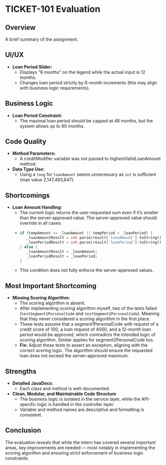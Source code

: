 # TICKET-101 Evaluation

## Overview
A brief summary of the assignment.

## UI/UX
- **Loan Period Slider:**  
  - Displays “6 months” on the legend while the actual input is 12 months.
  - Changes loan period strictly by 6-month increments (this may align with business logic requirements).

## Business Logic
- **Loan Period Constraint:**  
  - The maximal loan period should be capped at 48 months, but the system allows up to 60 months.

## Code Quality
- **Method Parameters:**  
  - A creditModifier variable was not passed to highestValidLoanAmount method.
- **Data Type Use:**  
  - Using a `long` for `loanAmount` seems unnecessary as `int` is sufficient (max value 2,147,483,647).

## Shortcomings
- **Loan Amount Handling:**  
  - The current logic returns the user-requested sum even if it’s smaller than the server-approved value. The server-approved value should override in all cases.
  - ```dart
    if (tempAmount <= _loanAmount || tempPeriod > _loanPeriod) {
       _loanAmountResult = int.parse(result['loanAmount'].toString());
       _loanPeriodResult = int.parse(result['loanPeriod'].toString());
    } else {
       _loanAmountResult = _loanAmount;
       _loanPeriodResult = _loanPeriod;
    }
    ```
  - This condition does not fully enforce the server-approved values.

## Most Important Shortcoming
- **Missing Scoring Algorithm:**  
  - The scoring algorithm is absent. 
  - After implementing scoring algorithm myself, two of the tests failed (`testSegment1PersonalCode` and `testSegment2PersonalCode`). Meaning that they never considered a scoring algorithm in the first place.
  - These tests assume that a segment1PersonalCode with request of a credit score of 100, a loan request of 4000, and a 12-month loan period would be approved, which contradicts the intended logic of scoring algorithm. Similar applies for segment2PersonalCode too.
  - **Fix:** Adjust these tests to assert an exception, aligning with the correct scoring logic. The algorithm should ensure the requested loan does not exceed the server-approved maximum.

## Strengths
- **Detailed JavaDocs:**  
  - Each class and method is well-documented.
- **Clean, Modular, and Maintainable Code Structure**
  - The business logic is isolated in the service layer, while the API-specific logic is handled in the controller layer.
  - Variable and method names are descriptive and formatting is consistent.


## Conclusion
The evaluation reveals that while the intern has covered several important areas, key improvements are needed — most notably in implementing the scoring algorithm and ensuring strict enforcement of business logic constraints. 